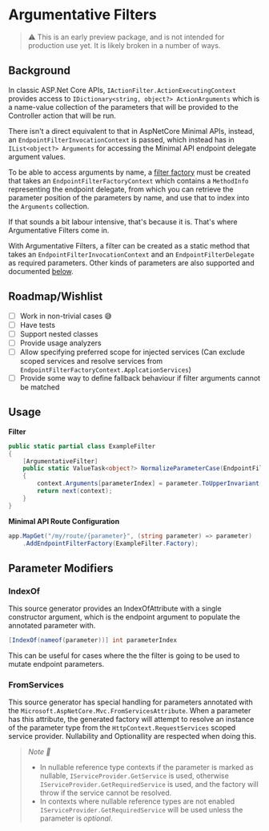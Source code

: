 # Argumentative Filters

> :warning: This is an early preview package, and is not intended for production use yet. It is likely broken in a number of ways.

## Background

In classic ASP.Net Core APIs, `IActionFilter.ActionExecutingContext` provides access to `IDictionary<string, object?> ActionArguments` which is a name-value collection of the parameters that will be provided to the Controller action that will be run.

There isn't a direct equivalent to that in AspNetCore Minimal APIs, instead, an `EndpointFilterInvocationContext` is passed, which instead has in `IList<object?> Arguments` for accessing the Minimal API endpoint delegate argument values.

To be able to access arguments by name, a [filter factory](https://learn.microsoft.com/en-us/aspnet/core/fundamentals/minimal-apis/min-api-filters?view=aspnetcore-7.0#register-a-filter-using-an-endpoint-filter-factory) must be created that takes an `EndpointFilterFactoryContext` which contains a `MethodInfo` representing the endpoint delegate, from which you can retrieve the parameter position of the parameters by name, and use that to index into the `Arguments` collection.

If that sounds a bit labour intensive, that's because it is. That's where Argumentative Filters come in.

With Argumentative Filters, a filter can be created as a static method that takes an `EndpointFilterInvocationContext` and an `EndpointFilterDelegate` as required parameters. Other kinds of parameters are also supported and documented [below](#supported-parameters--modifiers).

## Roadmap/Wishlist

- [ ] Work in non-trivial cases :sweat_smile:
- [ ] Have tests
- [ ] Support nested classes
- [ ] Provide usage analyzers
- [ ] Allow specifying preferred scope for injected services (Can exclude scoped services and resolve services from `EndpointFilterFactoryContext.ApplcationServices`)
- [ ] Provide some way to define fallback behaviour if filter arguments cannot be matched

## Usage

**Filter**

```csharp
public static partial class ExampleFilter
{
    [ArgumentativeFilter]
    public static ValueTask<object?> NormalizeParameterCase(EndpointFilterInvocationContext context, EndpointFilterDelegate next, string parameter, [IndexOf(nameof(parameter))] int parameterIndex)
    {
        context.Arguments[parameterIndex] = parameter.ToUpperInvariant();
        return next(context);
    }
}

```

**Minimal API Route Configuration**

```csharp
app.MapGet("/my/route/{parameter}", (string parameter) => parameter)
    .AddEndpointFilterFactory(ExampleFilter.Factory);
```

## Parameter Modifiers

### IndexOf

This source generator provides an IndexOfAttribute with a single constructor argument, which is the endpoint argument to populate the annotated parameter with.

```csharp
[IndexOf(nameof(parameter))] int parameterIndex
```

This can be useful for cases where the the filter is going to be used to mutate endpoint parameters.

### FromServices

This source generator has special handling for parameters annotated with the `Microsoft.AspNetCore.Mvc.FromServicesAttribute`.
When a parameter has this attribute, the generated factory will attempt to resolve an instance of the parameter type from the `HttpContext.RequestServices` scoped service provider.
Nullability and Optionallity are respected when doing this. 

> *Note :notebook:*
> - In nullable reference type contexts if the parameter is marked as nullable, `IServiceProvider.GetService` is used, otherwise `IServiceProvider.GetRequiredService` is used, and the factory will throw if the service cannot be resolved.
> - In contexts where nullable reference types are not enabled `IServiceProvider.GetRequiredService` will be used unless the parameter is _optional_.